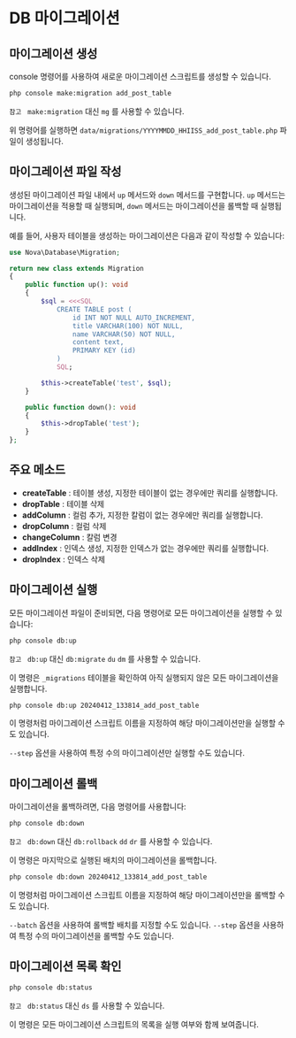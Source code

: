 # DB 마이그레이션

## 마이그레이션 생성

console 명령어를 사용하여 새로운 마이그레이션 스크립트를 생성할 수 있습니다.

```bash
php console make:migration add_post_table
```

`참고 ` `make:migration` 대신 `mg` 를 사용할 수 있습니다.

위 명령어를 실행하면 `data/migrations/YYYYMMDD_HHIISS_add_post_table.php` 파일이 생성됩니다.


## 마이그레이션 파일 작성

생성된 마이그레이션 파일 내에서 `up` 메서드와 `down` 메서드를 구현합니다. `up` 메서드는 마이그레이션을 적용할 때 실행되며, `down` 메서드는 마이그레이션을 롤백할 때 실행됩니다.

예를 들어, 사용자 테이블을 생성하는 마이그레이션은 다음과 같이 작성할 수 있습니다:

```php
use Nova\Database\Migration;

return new class extends Migration
{
    public function up(): void
    {
        $sql = <<<SQL
            CREATE TABLE post (
                id INT NOT NULL AUTO_INCREMENT,
                title VARCHAR(100) NOT NULL,
                name VARCHAR(50) NOT NULL,
                content text,
                PRIMARY KEY (id)
            )
            SQL;

        $this->createTable('test', $sql);
    }

    public function down(): void
    {
        $this->dropTable('test');
    }
};
```

## 주요 메소드

- **createTable** : 테이블 생성, 지정한 테이블이 없는 경우에만 쿼리를 실행합니다.
- **dropTable** : 테이블 삭제
- **addColumn** : 컬럼 추가, 지정한 칼럼이 없는 경우에만 쿼리를 실행합니다.
- **dropColumn** : 컬럼 삭제
- **changeColumn** : 칼럼 변경
- **addIndex** : 인덱스 생성, 지정한 인덱스가 없는 경우에만 쿼리를 실행합니다.
- **dropIndex** : 인덱스 삭제

## 마이그레이션 실행

모든 마이그레이션 파일이 준비되면, 다음 명령어로 모든 마이그레이션을 실행할 수 있습니다:

```bash
php console db:up
```

`참고 ` `db:up` 대신 `db:migrate` `du` `dm` 를 사용할 수 있습니다.

이 명령은 `_migrations` 테이블을 확인하여 아직 실행되지 않은 모든 마이그레이션을 실행합니다.


```bash
php console db:up 20240412_133814_add_post_table 
```

이 명령처럼 마이그레이션 스크립트 이름을 지정하여 해당 마이그레이션만을 실행할 수도 있습니다.

`--step` 옵션을 사용하여 특정 수의 마이그레이션만 실행할 수도 있습니다.

## 마이그레이션 롤백

마이그레이션을 롤백하려면, 다음 명령어를 사용합니다:

```bash
php console db:down 
```

`참고 ` `db:down` 대신 `db:rollback` `dd` `dr` 를 사용할 수 있습니다.

이 명령은 마지막으로 실행된 배치의 마이그레이션을 롤백합니다.


```bash
php console db:down 20240412_133814_add_post_table 
```

이 명령처럼 마이그레이션 스크립트 이름을 지정하여 해당 마이그레이션만을 롤백할 수도 있습니다.

`--batch` 옵션을 사용하여 롤백할 배치를 지정할 수도 있습니다.
`--step` 옵션을 사용하여 특정 수의 마이그레이션을 롤백할 수도 있습니다.


## 마이그레이션 목록 확인

```bash
php console db:status
```
`참고 ` `db:status` 대신 `ds` 를 사용할 수 있습니다.

이 명령은 모든 마이그레이션 스크립트의 목록을 실행 여부와 함께 보여줍니다. 
